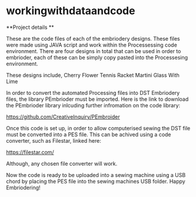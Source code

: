 # workingwithdataandcode

**Project details
**

These are the code files of each of the embriodery designs. 
These files were made using JAVA script and work within the Processessing code environment. 
There are four designs in total that can be used in order to embrioder, each of these can be simply copy pasted into the Processesing environment. 

These designs include, 
Cherry
Flower
Tennis Racket
Martini Glass With Lime

In order to convert the automated Processing files into DST Embriodery files, the library PEmbrioder must be imported. Here is the link to download the PEmbrioder library inlcuding further infromation on the code library: 

 https://github.com/CreativeInquiry/PEmbroider

Once this code is set up, in order to allow computerised sewing the DST file must be converted into a PES file. This can be achived using a code converter, such as Filestar, linked here:

https://filestar.com/

Although, any chosen file converter will work. 

Now the code is ready to be uploaded into a sewing machine using a USB chord by placing the PES file into the sewing machines USB folder. 
Happy Embriodering!
 
